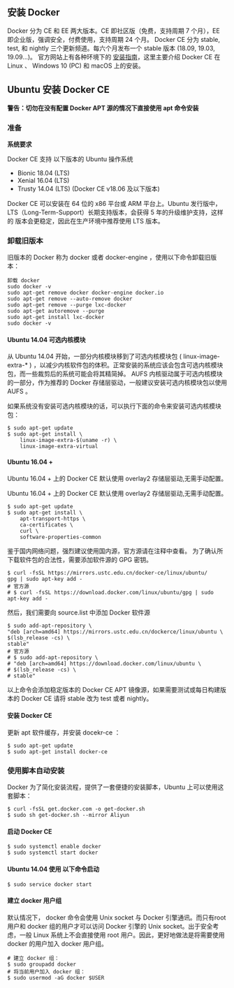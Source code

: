 ## 安装 Docker

Docker 分为 CE 和 EE 两大版本。CE 即社区版（免费，支持周期 7 个月），EE
即企业版，强调安全，付费使用，支持周期 24 个月。
Docker CE 分为 stable, test, 和 nightly 三个更新频道。每六个月发布一个 stable
版本 (18.09, 19.03, 19.09...)。
官方网站上有各种环境下的 [安装指南](https://docs.docker.com/install/)，这里主要介绍 Docker CE 在 Linux 、
Windows 10 (PC) 和 macOS 上的安装。

## Ubuntu 安装 Docker CE

**警告：切勿在没有配置 Docker APT 源的情况下直接使用 apt 命令安装**

### 准备

**系统要求**

Docker CE 支持 以下版本的 Ubuntu 操作系统

- Bionic 18.04 (LTS)
- Xenial 16.04 (LTS)
- Trusty 14.04 (LTS) (Docker CE v18.06 及以下版本)

Docker CE 可以安装在 64 位的 x86 平台或 ARM 平台上。Ubuntu 发行版中，
LTS（Long-Term-Support）长期支持版本，会获得 5 年的升级维护支持，这样的
版本会更稳定，因此在生产环境中推荐使用 LTS 版本。

### 卸载旧版本
旧版本的 Docker 称为 docker 或者 docker-engine ，使用以下命令卸载旧版本：

~~~shell
卸载 docker
sudo docker -v  
sudo apt-get remove docker docker-engine docker.io
sudo apt-get remove --auto-remove docker  
sudo apt-get remove --purge lxc-docker  
sudo apt-get autoremove --purge  
sudo apt-get install lxc-docker 
sudo docker -v
~~~

#### Ubuntu 14.04 可选内核模块

从 Ubuntu 14.04 开始，一部分内核模块移到了可选内核模块包 ( linux-image-
extra-* ) ，以减少内核软件包的体积。正常安装的系统应该会包含可选内核模块
包，而一些裁剪后的系统可能会将其精简掉。 AUFS 内核驱动属于可选内核模块
的一部分，作为推荐的 Docker 存储层驱动，一般建议安装可选内核模块包以使用
AUFS 。

如果系统没有安装可选内核模块的话，可以执行下面的命令来安装可选内核模块
包：

~~~shell
$ sudo apt-get update
$ sudo apt-get install \
	linux-image-extra-$(uname -r) \
	linux-image-extra-virtual
~~~

#### Ubuntu 16.04 + 

Ubuntu 16.04 + 上的 Docker CE 默认使用 overlay2 存储层驱动,无需手动配置。

Ubuntu 16.04 + 上的 Docker CE 默认使用 overlay2 存储层驱动,无需手动配置。

~~~shell
$ sudo apt-get update
$ sudo apt-get install \
    apt-transport-https \
    ca-certificates \
    curl \
	software-properties-common
~~~

鉴于国内网络问题，强烈建议使用国内源，官方源请在注释中查看。
为了确认所下载软件包的合法性，需要添加软件源的 GPG 密钥。

~~~shell
$ curl -fsSL https://mirrors.ustc.edu.cn/docker-ce/linux/ubuntu/
gpg | sudo apt-key add -
# 官方源
# $ curl -fsSL https://download.docker.com/linux/ubuntu/gpg | sudo apt-key add -
~~~

然后，我们需要向 source.list 中添加 Docker 软件源

~~~shell
$ sudo add-apt-repository \
"deb [arch=amd64] https://mirrors.ustc.edu.cn/dockerce/linux/ubuntu \
$(lsb_release -cs) \
stable"
# 官方源
# $ sudo add-apt-repository \
# "deb [arch=amd64] https://download.docker.com/linux/ubuntu \
# $(lsb_release -cs) \
# stable"
~~~

以上命令会添加稳定版本的 Docker CE APT 镜像源，如果需要测试或每日构建版本的 Docker CE 请将 stable 改为 test 或者 nightly。

#### 安装 Docker CE

更新 apt 软件缓存，并安装 docekr-ce ：

~~~shell
$ sudo apt-get update
$ sudo apt-get install docker-ce
~~~

### 使用脚本自动安装

Docker 为了简化安装流程，提供了一套便捷的安装脚本，Ubuntu 上可以使用这套脚本：

~~~shell
$ curl -fsSL get.docker.com -o get-docker.sh
$ sudo sh get-docker.sh --mirror Aliyun
~~~

#### 启动 Docker CE

~~~shell
$ sudo systemctl enable docker
$ sudo systemctl start docker
~~~

#### Ubuntu 14.04 使用 以下命令启动

~~~shell
$ sudo service docker start
~~~

#### 建立 docker 用户组

默认情况下， docker 命令会使用 Unix socket 与 Docker 引擎通讯。而只有root 用户和 docker 组的用户才可以访问 Docker 引擎的 Unix socket。出于安全考虑，一般 Linux 系统上不会直接使用 root 用户。因此，更好地做法是将需要使用 docker 的用户加入 docker 用户组。

~~~shell
# 建立 docker 组：
$ sudo groupadd docker
# 将当前用户加入 docker 组：
$ sudo usermod -aG docker $USER
~~~

